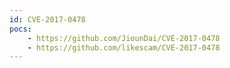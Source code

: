 ```yaml
---
id: CVE-2017-0478
pocs:
    - https://github.com/JiounDai/CVE-2017-0478
    - https://github.com/likescam/CVE-2017-0478
---
```

